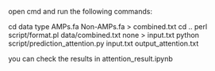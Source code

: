 open cmd and run the following commands:

cd data
type AMPs.fa Non-AMPs.fa > combined.txt
cd ..
perl script/format.pl data/combined.txt none > input.txt
python script/prediction_attention.py input.txt output_attention.txt

you can check the results in attention_result.ipynb